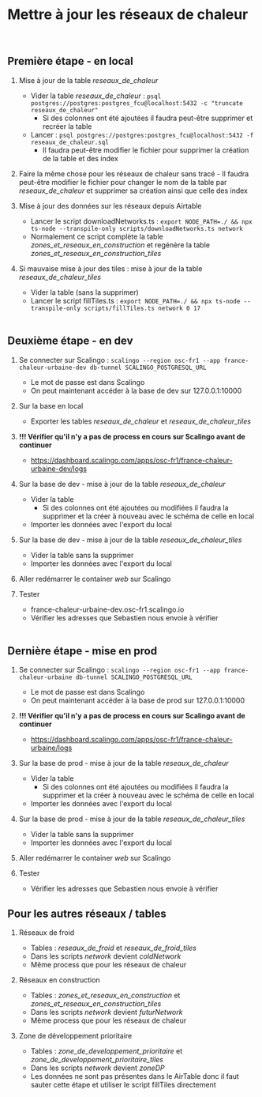 # Mettre à jour les réseaux de chaleur
<br/>

## Première étape - en local

1. Mise à jour de la table *reseaux_de_chaleur*
    - Vider la table *reseaux_de_chaleur* : `psql postgres://postgres:postgres_fcu@localhost:5432 -c "truncate reseaux_de_chaleur"`
        - Si des colonnes ont été ajoutées il faudra peut-être supprimer et recréer la table
    - Lancer : `psql postgres://postgres:postgres_fcu@localhost:5432 -f reseaux_de_chaleur.sql`
        - Il faudra peut-être modifier le fichier pour supprimer la création de la table et des index

2. Faire la même chose pour les réseaux de chaleur sans tracé
        - Il faudra peut-être modifier le fichier pour changer le nom de la table par *reseaux_de_chaleur* et supprimer sa création ainsi que celle des index

3. Mise à jour des données sur les réseaux depuis Airtable
    - Lancer le script downloadNetworks.ts : `export NODE_PATH=./ && npx ts-node --transpile-only scripts/downloadNetworks.ts network`
    - Normalement ce script complète la table *zones_et_reseaux_en_construction* et regénère la table *zones_et_reseaux_en_construction_tiles*

4. Si mauvaise mise à jour des tiles : mise à jour de la table *reseaux_de_chaleur_tiles*
    - Vider la table (sans la supprimer)
    - Lancer le script fillTiles.ts : `export NODE_PATH=./ && npx ts-node --transpile-only scripts/fillTiles.ts network 0 17`
<br/><br/>

## Deuxième étape - en dev

1. Se connecter sur Scalingo : `scalingo --region osc-fr1 --app france-chaleur-urbaine-dev db-tunnel SCALINGO_POSTGRESQL_URL`
    - Le mot de passe est dans Scalingo
    - On peut maintenant accéder à la base de dev sur 127.0.0.1:10000

2. Sur la base en local
    - Exporter les tables *reseaux_de_chaleur* et *reseaux_de_chaleur_tiles*

3. **!!! Vérifier qu'il n'y a pas de process en cours sur Scalingo avant de continuer**
    - https://dashboard.scalingo.com/apps/osc-fr1/france-chaleur-urbaine-dev/logs

4. Sur la base de dev - mise à jour de la table *reseaux_de_chaleur*
    - Vider la table
        - Si des colonnes ont été ajoutées ou modifiées il faudra la supprimer et la créer à nouveau avec le schéma de celle en local
    - Importer les données avec l'export du local

5. Sur la base de dev - mise à jour de la table *reseaux_de_chaleur_tiles*
    - Vider la table sans la supprimer
    - Importer les données avec l'export du local

6. Aller redémarrer le container *web* sur Scalingo

7. Tester
    - france-chaleur-urbaine-dev.osc-fr1.scalingo.io
    - Vérifier les adresses que Sebastien nous envoie à vérifier
<br/><br/>

## Dernière étape - mise en prod

1. Se connecter sur Scalingo : `scalingo --region osc-fr1 --app france-chaleur-urbaine db-tunnel SCALINGO_POSTGRESQL_URL`
    - Le mot de passe est dans Scalingo
    - On peut maintenant accéder à la base de prod sur 127.0.0.1:10000

2. **!!! Vérifier qu'il n'y a pas de process en cours sur Scalingo avant de continuer**
    - https://dashboard.scalingo.com/apps/osc-fr1/france-chaleur-urbaine/logs

3. Sur la base de prod - mise à jour de la table *reseaux_de_chaleur*
    - Vider la table
        - Si des colonnes ont été ajoutées ou modifiées il faudra la supprimer et la créer à nouveau avec le schéma de celle en local
    - Importer les données avec l'export du local

4. Sur la base de prod - mise à jour de la table *reseaux_de_chaleur_tiles*
    - Vider la table sans la supprimer
    - Importer les données avec l'export du local

5. Aller redémarrer le container *web* sur Scalingo

6. Tester
    - Vérifier les adresses que Sebastien nous envoie à vérifier


## Pour les autres réseaux / tables

1. Réseaux de froid
    - Tables : *reseaux_de_froid* et *reseaux_de_froid_tiles*
    - Dans les scripts *network* devient *coldNetwork*
    - Même process que pour les réseaux de chaleur

2. Réseaux en construction
    - Tables : *zones_et_reseaux_en_construction* et *zones_et_reseaux_en_construction_tiles*
    - Dans les scripts *network* devient *futurNetwork*
    - Même process que pour les réseaux de chaleur

2. Zone de développement prioritaire
    - Tables : *zone_de_developpement_prioritaire* et *zone_de_developpement_prioritaire_tiles*
    - Dans les scripts *network* devient *zoneDP*
    - Les données ne sont pas présentes dans le AirTable donc il faut sauter cette étape et utiliser le script fillTiles directement
